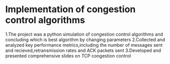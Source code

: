 # Implementation of congestion control algorithms
1.The project was a python simulation of congestion control algorithms and concluding which is best algorithm by changing parameters
2.Collected and analyzed key performance metrics,including the number of messages sent and recieved,retransmission rates and ACK packets sent
3.Developed and presented comprehensive slides on TCP congestion control
